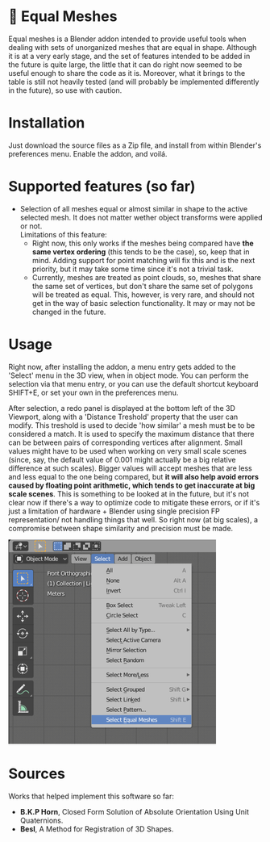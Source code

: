 # :hammer: Equal Meshes
Equal meshes is a Blender addon intended to provide useful tools when dealing with sets of unorganized meshes that are equal in shape.
Although it is at a very early stage, and the set of features intended to be added in the future is quite large, the little that it can do right now seemed to be useful enough to share the code as it is. Moreover, what it brings to the table is still not heavily tested (and will probably be implemented differently in the future), so use with caution.

# Installation
Just download the source files as a Zip file, and install from within Blender's preferences menu. Enable the addon, and voilá.

# Supported features (so far)
* Selection of all meshes equal or almost similar in shape to the active selected mesh. It does not matter wether object transforms were applied or not.  
  Limitations of this feature:
  * Right now, this only works if the meshes being compared have **the same vertex ordering** (this tends to be the case), so, keep that in mind. Adding support for point matching will fix this and is the next priority, but it may take some time since it's not a trivial task.
  * Currently, meshes are treated as point clouds, so, meshes that share the same set of vertices, but don't share the same set of polygons will be treated as equal. This, however, is very rare, and should not get in the way of basic selection functionality. It may or may not be changed in the future.
# Usage
Right now, after installing the addon, a menu entry gets added to the 'Select' menu in the 3D view, when in object mode. You can perform the selection via that menu entry, or you can use the default shortcut keyboard SHIFT+E, or set your own in the preferences menu.  
  
After selection, a redo panel is displayed at the bottom left of the 3D Viewport, along with a 'Distance Treshold' property that the user can modify. This treshold is used to decide 'how similar' a mesh must be to be considered a match. It is used to specify the maximum distance that there can be between pairs of corresponding vertices after alignment. Small values might have to be used when working on very small scale scenes (since, say, the default value of 0.001 might actually be a big relative difference at such scales). Bigger values will accept meshes that are less and less equal to the one being compared, but **it will also help avoid errors caused by floating point arithmetic, which tends to get inaccurate at big scale scenes**. This is something to be looked at in the future, but it's not clear now if there's a way to optimize code to mitigate these errors, or if it's just a limitation of hardware + Blender using single precision FP representation/ not handling things that well. So right now (at big scales), a compromise between shape similarity and precision must be made.
  
![alt text](https://github.com/nachgsanchez/equalmeshes/blob/master/images/menu_entry.png?raw=true)

# Sources
Works that helped implement this software so far:
  * **B.K.P Horn**, Closed Form Solution of Absolute Orientation Using Unit Quaternions.
  * **Besl**, A Method for Registration of 3D Shapes.
